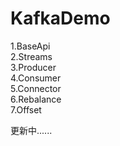 # KafkaDemo  
1.BaseApi  
2.Streams  
3.Producer  
4.Consumer  
5.Connector  
6.Rebalance  
7.Offset  
  
更新中......  
